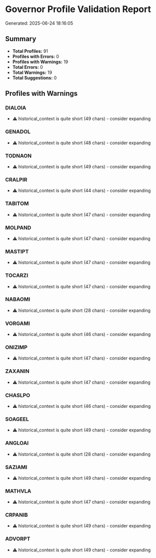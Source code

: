 # Governor Profile Validation Report
Generated: 2025-06-24 18:16:05

## Summary
- **Total Profiles:** 91
- **Profiles with Errors:** 0
- **Profiles with Warnings:** 19
- **Total Errors:** 0
- **Total Warnings:** 19
- **Total Suggestions:** 0


## Profiles with Warnings

### DIALOIA
- ⚠️ historical_context is quite short (49 chars) - consider expanding

### GENADOL
- ⚠️ historical_context is quite short (48 chars) - consider expanding

### TODNAON
- ⚠️ historical_context is quite short (49 chars) - consider expanding

### CRALPIR
- ⚠️ historical_context is quite short (44 chars) - consider expanding

### TABITOM
- ⚠️ historical_context is quite short (47 chars) - consider expanding

### MOLPAND
- ⚠️ historical_context is quite short (47 chars) - consider expanding

### MASTIPT
- ⚠️ historical_context is quite short (47 chars) - consider expanding

### TOCARZI
- ⚠️ historical_context is quite short (47 chars) - consider expanding

### NABAOMI
- ⚠️ historical_context is quite short (28 chars) - consider expanding

### VORGAMI
- ⚠️ historical_context is quite short (46 chars) - consider expanding

### ONIZIMP
- ⚠️ historical_context is quite short (47 chars) - consider expanding

### ZAXANIN
- ⚠️ historical_context is quite short (47 chars) - consider expanding

### CHASLPO
- ⚠️ historical_context is quite short (46 chars) - consider expanding

### SOAGEEL
- ⚠️ historical_context is quite short (49 chars) - consider expanding

### ANGLOAI
- ⚠️ historical_context is quite short (28 chars) - consider expanding

### SAZIAMI
- ⚠️ historical_context is quite short (49 chars) - consider expanding

### MATHVLA
- ⚠️ historical_context is quite short (47 chars) - consider expanding

### CRPANIB
- ⚠️ historical_context is quite short (49 chars) - consider expanding

### ADVORPT
- ⚠️ historical_context is quite short (49 chars) - consider expanding